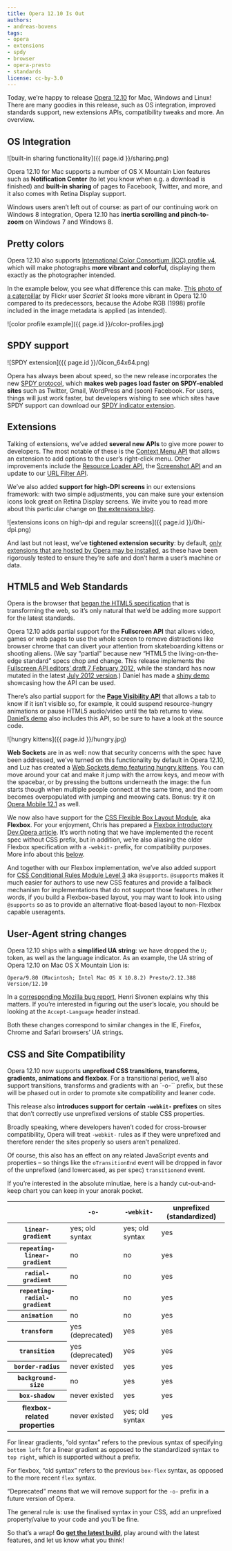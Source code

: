 ```yaml
---
title: Opera 12.10 Is Out
authors:
- andreas-bovens
tags:
- opera
- extensions
- spdy
- browser
- opera-presto
- standards
license: cc-by-3.0
---
```


Today, we’re happy to release [Opera 12.10](http://www.opera.com/browser/) for Mac, Windows and Linux! There are many goodies in this release, such as OS integration, improved standards support, new extensions APIs, compatibility tweaks and more. An overview.

## OS Integration

![built-in sharing functionality]({{ page.id }}/sharing.png)

Opera 12.10 for Mac supports a number of OS X Mountain Lion features such as **Notification Center** (to let you know when e.g. a download is finished) and **built-in sharing** of pages to Facebook, Twitter, and more, and it also comes with Retina Display support.

Windows users aren’t left out of course: as part of our continuing work on Windows 8 integration, Opera 12.10 has **inertia scrolling and pinch-to-zoom** on Windows 7 and Windows 8.

## Pretty colors

Opera 12.10 also supports [International Color Consortium (ICC) profile v4](http://www.color.org/version4html.xalter), which will make photographs **more vibrant and colorful**, displaying them exactly as the photographer intended.

In the example below, you see what difference this can make. [This photo of a caterpillar](http://www.flickr.com/photos/scarletst/1145599896/) by Flickr user _Scarlet St_ looks more vibrant in Opera 12.10 compared to its predecessors, because the Adobe RGB (1998) profile included in the image metadata is applied (as intended).

![color profile example]({{ page.id }}/color-profiles.jpg)

## SPDY support

![SPDY extension]({{ page.id }}/0icon_64x64.png)

Opera has always been about speed, so the new release incorporates the new [SPDY protocol](http://en.wikipedia.org/wiki/SPDY), which **makes web pages load faster on SPDY-enabled sites** such as Twitter, Gmail, WordPress and (soon) Facebook. For users, things will just work faster, but developers wishing to see which sites have SPDY support can download our [SPDY indicator extension](https://addons.opera.com/en/extensions/details/spdy-indicator/).

## Extensions

Talking of extensions, we’ve added **several new APIs** to give more power to developers. The most notable of these is the [Context Menu API](https://dev.opera.com/articles/view/extensions-api-contextmenu/) that allows an extension to add options to the user’s right-click menu. Other improvements include the [Resource Loader API](https://dev.opera.com/articles/view/extensions-api-resourceloader/), the [Screenshot API](https://dev.opera.com/articles/view/extensions-api-screenshot/) and an update to our [URL Filter API](https://dev.opera.com/articles/view/extensions-api-urlfilter/).

We’ve also added **support for high-DPI screens** in our extensions framework: with two simple adjustments, you can make sure your extension icons look great on Retina Display screens. We invite you to read more about this particular change on [the extensions blog](http://my.opera.com/addons/blog/2012/10/24/extensions-icons-vs-high-resolution-displays).

![extensions icons on high-dpi and regular screens]({{ page.id }}/0hi-dpi.png)

And last but not least, we’ve **tightened extension security**: by default, [only extensions that are hosted by Opera may be installed](http://my.opera.com/desktopteam/blog/2012/09/06/increased-security-when-installing-extensions), as these have been rigorously tested to ensure they’re safe and don’t harm a user’s machine or data.

## HTML5 and Web Standards

Opera is the browser that [began the HTML5 specification](https://html.spec.whatwg.org/multipage/introduction.html#history-1) that is transforming the web, so it’s only natural that we’d be adding more support for the latest standards.

Opera 12.10 adds partial support for the **Fullscreen API** that allows video, games or web pages to use the whole screen to remove distractions like browser chrome that can divert your attention from skateboarding kittens or shooting aliens. (We say “partial” because new “HTML5 the living-on-the-edge standard” specs chop and change. This release implements the [Fullscreen API editors’ draft 7 February 2012](http://dvcs.w3.org/hg/fullscreen/raw-file/529a67b8d9f3/Overview.html), while the standard has now mutated in the latest [July 2012 version](http://dvcs.w3.org/hg/fullscreen/raw-file/tip/Overview.html).) Daniel has made a [shiny demo](http://www.shinydemos.com/flying-tweets/) showcasing how the API can be used.

There’s also partial support for the **[Page Visibility API](http://www.w3.org/TR/page-visibility/)** that allows a tab to know if it isn’t visible so, for example, it could suspend resource-hungry animations or pause HTML5 audio/video until the tab returns to view. [Daniel’s demo](http://www.shinydemos.com/flying-tweets/) also includes this API, so be sure to have a look at the source code.

![hungry kittens]({{ page.id }}/hungry.jpg)

**Web Sockets** are in as well: now that security concerns with the spec have been addressed, we’ve turned on this functionality by default in Opera 12.10, and Luz has created a [Web Sockets demo featuring hungry kittens](http://hungry-kittens.jit.su/). You can move around your cat and make it jump with the arrow keys, and meow with the spacebar, or by pressing the buttons underneath the image: the fun starts though when multiple people connect at the same time, and the room becomes overpopulated with jumping and meowing cats. Bonus: try it on [Opera Mobile 12.1](https://play.google.com/store/apps/details?id=com.opera.browser) as well.

We now also have support for the [CSS Flexible Box Layout Module](http://www.w3.org/TR/css3-flexbox/), aka **Flexbox**. For your enjoyment, Chris has prepared a [Flexbox introductory Dev.Opera article](https://dev.opera.com/articles/view/flexbox-basics/). It’s worth noting that we have implemented the recent spec without CSS prefix, but in addition, we’re also aliasing the older Flexbox specification with a `-webkit-` prefix, for compatibility purposes. More info about this [below](#csssitecompat).

And together with our Flexbox implementation, we’ve also added support for [CSS Conditional Rules Module Level 3](http://www.w3.org/TR/css3-conditional/) aka `@supports`. `@supports` makes it much easier for authors to use new CSS features and provide a fallback mechanism for implementations that do not support those features. In other words, if you build a Flexbox-based layout, you may want to look into using `@supports` so as to provide an alternative float-based layout to non-Flexbox capable useragents.

## User-Agent string changes

Opera 12.10 ships with a **simplified UA string**: we have dropped the `U;` token, as well as the language indicator. As an example, the UA string of Opera 12.10 on Mac OS X Mountain Lion is:

	Opera/9.80 (Macintosh; Intel Mac OS X 10.8.2) Presto/2.12.388 Version/12.10

In a [corresponding Mozilla bug report](https://bugzilla.mozilla.org/show_bug.cgi?id=572656#c0), Henri Sivonen explains why this matters. If you’re interested in figuring out the user’s locale, you should be looking at the `Accept-Language` header instead.

Both these changes correspond to similar changes in the IE, Firefox, Chrome and Safari browsers’ UA strings.

## CSS and Site Compatibility

Opera 12.10 now supports **unprefixed CSS transitions, transforms, gradients, animations and flexbox**. For a transitional period, we’ll also support transitions, transforms and gradients with an `-o-`` prefix, but these will be phased out in order to promote site compatibility and leaner code.

This release also **introduces support for certain `-webkit-` prefixes** on sites that don’t correctly use unprefixed versions of stable CSS properties.

Broadly speaking, where developers haven’t coded for cross-browser compatibility, Opera will treat `-webkit-` rules as if they were unprefixed and therefore render the sites properly so users aren’t penalized.

Of course, this also has an effect on any related JavaScript events and properties – so things like the `oTransitionEnd` event will be dropped in favor of the unprefixed (and lowercased, as per spec) `transitionend` event.

If you’re interested in the absolute minutiae, here is a handy cut-out-and-keep chart you can keep in your anorak pocket.

<div block="table">
<table id="prefixes">
 <thead>
	<tr>
	 <th></th>
	 <th id="prefixesColHdr2"><code>-o-</code></th>
	 <th id="prefixesColHdr3"><code>-webkit-</code></th>
	 <th id="prefixesColHdr4">unprefixed (standardized)</th>
	</tr>
 </thead>
 <tbody>
	<tr>
	 <th id="prefixesRowHdr2"><code>linear-gradient</code></th>
	 <td headers="prefixesColHdr2 prefixesRowHdr2">yes; old syntax</td>
	 <td headers="prefixesColHdr3 prefixesRowHdr2">yes; old syntax</td>
	 <td headers="prefixesColHdr4 prefixesRowHdr2">yes</td>
	</tr>
	<tr>
	 <th id="prefixesRowHdr2"><code>repeating-linear-gradient</code></th>
	 <td headers="prefixesColHdr2 prefixesRowHdr2">no</td>
	 <td headers="prefixesColHdr3 prefixesRowHdr2">no</td>
	 <td headers="prefixesColHdr4 prefixesRowHdr2">yes</td>
	</tr>
	<tr>
	 <th id="prefixesRowHdr2"><code>radial-gradient</code></th>
	 <td headers="prefixesColHdr2 prefixesRowHdr2">no</td>
	 <td headers="prefixesColHdr3 prefixesRowHdr2">no</td>
	 <td headers="prefixesColHdr4 prefixesRowHdr2">yes</td>
	</tr>
		<tr>
	 <th id="prefixesRowHdr2"><code>repeating-radial-gradient</code></th>
	 <td headers="prefixesColHdr2 prefixesRowHdr2">no</td>
	 <td headers="prefixesColHdr3 prefixesRowHdr2">no</td>
	 <td headers="prefixesColHdr4 prefixesRowHdr2">yes</td>
	</tr>
	<tr>
	 <th id="prefixesRowHdr3"><code>animation</code></th>
	 <td headers="prefixesColHdr2 prefixesRowHdr3">no</td>
	 <td headers="prefixesColHdr3 prefixesRowHdr3">no</td>
	 <td headers="prefixesColHdr4 prefixesRowHdr3">yes</td>
	</tr>
	<tr>
	 <th id="prefixesRowHdr4"><code>transform</code></th>
	 <td headers="prefixesColHdr2 prefixesRowHdr4">yes (deprecated)</td>
	 <td headers="prefixesColHdr3 prefixesRowHdr4">yes</td>
	 <td headers="prefixesColHdr4 prefixesRowHdr4">yes</td>
	</tr>
	<tr>
	 <th id="prefixesRowHdr5"><code>transition</code></th>
	 <td headers="prefixesColHdr2 prefixesRowHdr5">yes (deprecated)</td>
	 <td headers="prefixesColHdr3 prefixesRowHdr5">yes</td>
	 <td headers="prefixesColHdr4 prefixesRowHdr5">yes</td>
	</tr>
	<tr>
	 <th id="prefixesRowHdr6"><code>border-radius</code></th>
	 <td headers="prefixesColHdr2 prefixesRowHdr6">never existed</td>
	 <td headers="prefixesColHdr3 prefixesRowHdr6">yes</td>
	 <td headers="prefixesColHdr4 prefixesRowHdr6">yes</td>
	</tr>
	<tr>
	 <th id="prefixesRowHdr7"><code>background-size</code></th>
	 <td headers="prefixesColHdr2 prefixesRowHdr7">no</td>
	 <td headers="prefixesColHdr3 prefixesRowHdr7">yes</td>
	 <td headers="prefixesColHdr4 prefixesRowHdr7">yes</td>
	</tr>
	<tr>
	 <th id="prefixesRowHdr8"><code>box-shadow</code></th>
	 <td headers="prefixesColHdr2 prefixesRowHdr8">never existed</td>
	 <td headers="prefixesColHdr3 prefixesRowHdr8">yes</td>
	 <td headers="prefixesColHdr4 prefixesRowHdr8">yes</td>
	</tr>
		<tr>
	 <th id="prefixesRowHdr8">flexbox-related properties</th>
	 <td headers="prefixesColHdr2 prefixesRowHdr9">never existed</td>
	 <td headers="prefixesColHdr3 prefixesRowHdr9">yes; old syntax</td>
	 <td headers="prefixesColHdr4 prefixesRowHdr9">yes</td>
	</tr>
 </tbody>
</table>
</div>

For linear gradients, “old syntax” refers to the previous syntax of specifying `bottom left` for a linear gradient as opposed to the standardized syntax `to top right`, which is supported without a prefix.

For flexbox, “old syntax” refers to the previous `box-flex` syntax, as opposed to the more recent `flex` syntax.

“Deprecated” means that we will remove support for the `-o-` prefix in a future version of Opera.

The general rule is: use the finalised syntax in your CSS, add an unprefixed property/value to your code and you’ll be fine.

So that’s a wrap! **Go [get the latest build](http://www.opera.com/browser/)**, play around with the latest features, and let us know what you think!
